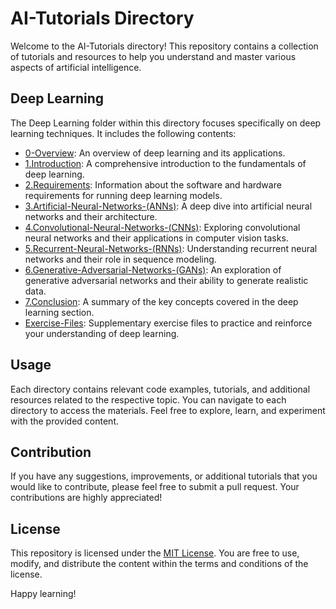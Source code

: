 # AI-Tutorials Directory

Welcome to the AI-Tutorials directory! This repository contains a collection of tutorials and resources to help you understand and master various aspects of artificial intelligence.

## Deep Learning

The Deep Learning folder within this directory focuses specifically on deep learning techniques. It includes the following contents:

- [0-Overview](./Deep%20Learning/0-Overview): An overview of deep learning and its applications.
- [1.Introduction](./Deep%20Learning/1.Introduction): A comprehensive introduction to the fundamentals of deep learning.
- [2.Requirements](./Deep%20Learning/2.Requirements): Information about the software and hardware requirements for running deep learning models.
- [3.Artificial-Neural-Networks-(ANNs)](./Deep%20Learning/3.Artificial-Neural-Networks-(ANNs)): A deep dive into artificial neural networks and their architecture.
- [4.Convolutional-Neural-Networks-(CNNs)](./Deep%20Learning/4.Convolutional-Neural-Networks-(CNNs)): Exploring convolutional neural networks and their applications in computer vision tasks.
- [5.Recurrent-Neural-Networks-(RNNs)](./Deep%20Learning/5.Recurrent-Neural-Networks-(RNNs)): Understanding recurrent neural networks and their role in sequence modeling.
- [6.Generative-Adversarial-Networks-(GANs)](./Deep%20Learning/6.Generative-Adversarial-Networks-(GANs)): An exploration of generative adversarial networks and their ability to generate realistic data.
- [7.Conclusion](./Deep%20Learning/7.Conclusion): A summary of the key concepts covered in the deep learning section.
- [Exercise-Files](./Deep%20Learning/Exercise-Files): Supplementary exercise files to practice and reinforce your understanding of deep learning.

## Usage

Each directory contains relevant code examples, tutorials, and additional resources related to the respective topic. You can navigate to each directory to access the materials. Feel free to explore, learn, and experiment with the provided content.

## Contribution

If you have any suggestions, improvements, or additional tutorials that you would like to contribute, please feel free to submit a pull request. Your contributions are highly appreciated!

## License

This repository is licensed under the [MIT License](./LICENSE). You are free to use, modify, and distribute the content within the terms and conditions of the license.

Happy learning!